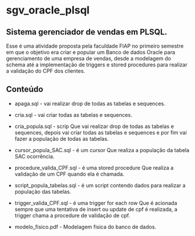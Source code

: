 # sgv_oracle_plsql
## Sistema gerenciador de vendas em PLSQL.

Esse é uma atividade proposta pela faculdade FIAP no primeiro semestre em que o objetivo era criar e popular um Banco de dados Oracle para gerenciamento de uma empresa de vendas, desde a modelagem do schema até a implementação de triggers e stored procedures para realizar a validação do CPF dos clientes.

## Conteúdo

* apaga.sql - vai realizar drop de todas as tabelas e sequences.

* cria.sql - vai criar todas as tabelas e sequences.

* cria_popula.sql - scrip Que vai realizar drop de todas as tabelas e sequences, depois vai criar todas as tabelas e sequences e por fim vai fazer a população de todas as tabelas.

* cursor_popula_SAC.sql - é um cursor Que realiza a população da tabela SAC ocorrência.

* procedure_valida_CPF.sql - é uma stored procedure Que realiza a validação de um CPF quando ela é chamada.

* script_popula_tabelas.sql - é um script contendo dados para realizar a população das tabelas.

* trigger_valida_CPF.sql - é uma trigger for each row Que é acionada sempre que uma tentativa de insert ou update de cpf é realizada, a trigger chama a procedure de validação de cpf.

* modelo_fisico.pdf - Modelagem fisica do banco de dados.
